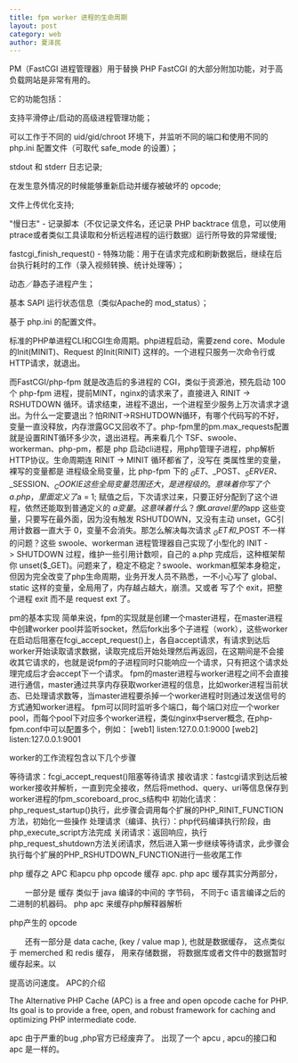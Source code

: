 ```yaml
---
title: fpm worker 进程的生命周期
layout: post
category: web
author: 夏泽民
---
```

PM（FastCGI 进程管理器）用于替换 PHP FastCGI 的大部分附加功能，对于高负载网站是非常有用的。

它的功能包括：

支持平滑停止/启动的高级进程管理功能；

可以工作于不同的 uid/gid/chroot 环境下，并监听不同的端口和使用不同的 php.ini 配置文件（可取代 safe_mode 的设置）；

stdout 和 stderr 日志记录;

在发生意外情况的时候能够重新启动并缓存被破坏的 opcode;

文件上传优化支持;

"慢日志" - 记录脚本（不仅记录文件名，还记录 PHP backtrace 信息，可以使用 ptrace或者类似工具读取和分析远程进程的运行数据）运行所导致的异常缓慢;

fastcgi_finish_request() - 特殊功能：用于在请求完成和刷新数据后，继续在后台执行耗时的工作（录入视频转换、统计处理等）；

动态／静态子进程产生；

基本 SAPI 运行状态信息（类似Apache的 mod_status）；

基于 php.ini 的配置文件。
<!-- more -->
标准的PHP单进程CLI和CGI生命周期。php进程启动，需要zend core、Module的Init(MINIT)、Request 的Init(RINIT) 这样的。一个进程只服务一次命令行或HTTP请求，就退出。

而FastCGI/php-fpm 就是改造后的多进程的 CGI，类似于资源池，预先启动 100个 php-fpm 进程，提前MINT，nginx的请求来了，直接进入 RINIT -> RSHUTDOWN 循环。请求结束，进程不退出，一个进程至少服务上万次请求才退出。为什么一定要退出？怕RINIT->RSHUTDOWN循环，有哪个代码写的不好，变量一直没释放，内存泄露GC又回收不了。php-fpm里的pm.max_requests配置就是设置RINT循环多少次，退出进程。再来看几个 TSF、swoole、workerman、php-pm，都是 php 启动cli进程，用php管理子进程，php解析HTTP协议。生命周期连 RINIT -> MINIT 循环都省了，没写在 类属性里的变量，裸写的变量都是 进程级全局变量，比 php-fpm 下的 $_GET、$_POST、$_SERVER、$_SESSION、$_COOKIE 这些全局变量范围还大，是进程级的。意味着你 写了个 a.php，里面定义了 $a = 1; 赋值之后，下次请求过来，只要正好分配到了这个进程，依然还能取到普通定义的 $a 变量。这意味着什么？像 Laravel 里的 $app 这些变量，只要写在最外面，因为没有触发 RSHUTDOWN，又没有主动 unset，GC引用计数器一直大于 0，变量不会消失。那怎么解决每次请求 $_GET 和 $_POST 不一样的问题？这些 swoole、workerman 进程管理器自己实现了小型化的 INIT -> SHUTDOWN 过程，维护一些引用计数呗，自己的 a.php 完成后，这种框架帮你 unset($_GET)。问题来了，稳定不稳定？swoole、workman框架本身稳定，但因为完全改变了php生命周期，业务开发人员不熟悉，一不小心写了 global、static 这样的变量，全局用了，内存越占越大，崩溃。又或者 写了个 exit，把整个进程 exit 而不是 request ext 了。

pm的基本实现
简单来说，fpm的实现就是创建一个master进程，在master进程中创建worker pool并监听socket，然后fork出多个子进程（work），这些worker在启动后阻塞在fcgi_accept_request()上，各自accept请求，有请求到达后worker开始读取请求数据，读取完成后开始处理然后再返回，在这期间是不会接收其它请求的，也就是说fpm的子进程同时只能响应一个请求，只有把这个请求处理完成后才会accept下一个请求。
fpm的master进程与worker进程之间不会直接进行通信，master通过共享内存获取worker进程的信息，比如worker进程当前状态、已处理请求数等，当master进程要杀掉一个worker进程时则通过发送信号的方式通知worker进程。
fpm可以同时监听多个端口，每个端口对应一个worker pool，而每个pool下对应多个worker进程，类似nginx中server概念, 在php-fpm.conf中可以配置多个，例如：
[web1]
listen:127.0.0.1:9000
[web2]
listen:127.0.0.1:9001

worker的工作流程包含以下几个步骤

等待请求：fcgi_accept_request()阻塞等待请求
接收请求：fastcgi请求到达后被worker接收并解析，一直到完全接收，然后将method、query、uri等信息保存到worker进程的fpm_scoreboard_proc_s结构中
初始化请求：php_request_startup()执行，此步骤会调用每个扩展的PHP_RINIT_FUNCTION方法，初始化一些操作
处理请求（编译、执行）：php代码编译执行阶段，由 php_execute_script方法完成
关闭请求：返回响应，执行php_request_shutdown方法关闭请求，然后进入第一步继续等待请求，此步骤会执行每个扩展的PHP_RSHUTDOWN_FUNCTION进行一些收尾工作

php 缓存之 APC 和apcu
php opcode 缓存 apc.
 php apc 缓存其实分两部分，

　　一部分是 缓存 类似于 java 编译的中间的 字节码， 不同于c 语言编译之后的二进制的机器码。 php apc 来缓存php解释器解析

php产生的 opcode

　　还有一部分是 data cache, (key / value map ), 也就是数据缓存， 这点类似于 memerched 和 redis  缓存， 用来存储数据， 将数据库或者文件中的数据暂时缓存起来。以

提高访问速度。
APC的介绍

The Alternative PHP Cache (APC) is a free and open opcode cache for PHP. Its goal is to provide a free, open, and robust framework for caching and optimizing PHP intermediate code.

 apc 由于严重的bug ,php官方已经废弃了。 出现了一个 apcu , apcu的接口和apc 是一样的。

